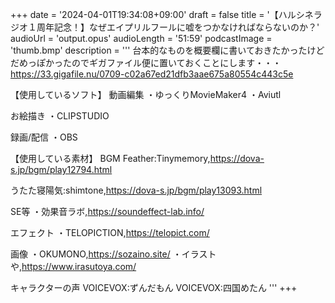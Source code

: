+++
date = '2024-04-01T19:34:08+09:00'
draft = false
title = '【ハルシネラジオ１周年記念！】なぜエイプリルフールに嘘をつかなければならないのか？'
audioUrl = 'output.opus'
audioLength = '51:59'
podcastImage = 'thumb.bmp'
description = '''
台本的なものを概要欄に書いておきたかったけどだめっぽかったのでギガファイル便に置いておくことにします・・・
https://33.gigafile.nu/0709-c02a67ed21dfb3aae675a80554c443c5e

【使用しているソフト】
動画編集
・ゆっくりMovieMaker4
・Aviutl

お絵描き
・CLIPSTUDIO

録画/配信
・OBS

【使用している素材】
BGM
Feather:Tinymemory,https://dova-s.jp/bgm/play12794.html

うたた寝陽気:shimtone,https://dova-s.jp/bgm/play13093.html

SE等
・効果音ラボ,https://soundeffect-lab.info/

エフェクト
・TELOPICTION,https://telopict.com/

画像
・OKUMONO,https://sozaino.site/
・イラストや,https://www.irasutoya.com/

キャラクターの声
VOICEVOX:ずんだもん
VOICEVOX:四国めたん
'''
+++


